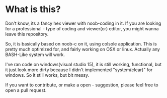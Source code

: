 # What is this?
Don't know, its a fancy hex viewer with noob-coding in it. If you are looking for a professional - type of coding and viewer(or) editor, you might wanna leave this repository.

So, it is basically based on noob-c on it, using colsole application. This is pretty much optimized for, and fairly working on OSX or linux. Actually any BASH-Like system will work.

I've ran code on windows(visual studio 15), it is still working, functional, but it just look more dirty because I didn't implemented "system(clear)" for windows. So it still works, but bit messy.

If you want to contribute, or make a open - suggestion, please feel free to open a pull request.